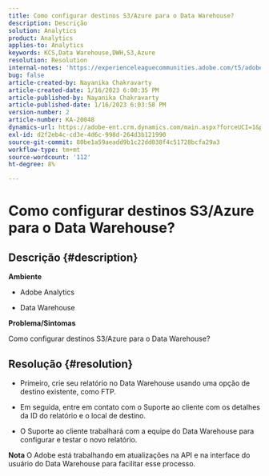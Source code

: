 ```yaml
---
title: Como configurar destinos S3/Azure para o Data Warehouse?
description: Descrição
solution: Analytics
product: Analytics
applies-to: Analytics
keywords: KCS,Data Warehouse,DWH,S3,Azure
resolution: Resolution
internal-notes: 'https://experienceleaguecommunities.adobe.com/t5/adobe-analytics-ideas/amazon-s3-support-for-data-warehouse/idi-p/341037  Azure example: https://jira.corp.adobe.com/browse/AN-259530  S3 example: https://jira.corp.adobe.com/browse/AN-294769'
bug: false
article-created-by: Nayanika Chakravarty
article-created-date: 1/16/2023 6:00:35 PM
article-published-by: Nayanika Chakravarty
article-published-date: 1/16/2023 6:03:58 PM
version-number: 2
article-number: KA-20048
dynamics-url: https://adobe-ent.crm.dynamics.com/main.aspx?forceUCI=1&pagetype=entityrecord&etn=knowledgearticle&id=fd7de4a8-c795-ed11-aad1-6045bd006149
exl-id: d2f2eb4c-cd3e-4d6c-998d-264d3b121990
source-git-commit: 80be1a59aeadd9b1c22dd038f4c51728bcfa29a3
workflow-type: tm+mt
source-wordcount: '112'
ht-degree: 8%

---
```


# Como configurar destinos S3/Azure para o Data Warehouse?

## Descrição {#description}


<b>Ambiente</b>

- Adobe Analytics

- Data Warehouse

<b>Problema/Sintomas</b>

Como configurar destinos S3/Azure para o Data Warehouse?


## Resolução {#resolution}


- Primeiro, crie seu relatório no Data Warehouse usando uma opção de destino existente, como FTP.

- Em seguida, entre em contato com o Suporte ao cliente com os detalhes da ID do relatório e o local de destino.

- O Suporte ao cliente trabalhará com a equipe do Data Warehouse para configurar e testar o novo relatório.

<b>Nota</b>
O Adobe está trabalhando em atualizações na API e na interface do usuário do Data Warehouse para facilitar esse processo.
